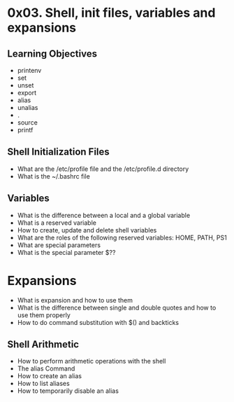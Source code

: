 # 0x03. Shell, init files, variables and expansions

## Learning Objectives
 * printenv
 * set
 * unset
 * export
 * alias
 * unalias
 * .
 * source
 * printf

## Shell Initialization Files
 * What are the /etc/profile file and the /etc/profile.d directory
 * What is the ~/.bashrc file

## Variables
 * What is the difference between a local and a global variable
 * What is a reserved variable
 * How to create, update and delete shell variables
 * What are the roles of the following reserved variables: HOME, PATH, PS1
 * What are special parameters
 *  What is the special parameter $??
# Expansions
 * What is expansion and how to use them
 * What is the difference between single and double quotes and how to use them properly
 * How to do command substitution with $() and backticks
## Shell Arithmetic
 * How to perform arithmetic operations with the shell
 * The alias Command
 * How to create an alias
 * How to list aliases
 * How to temporarily disable an alias
